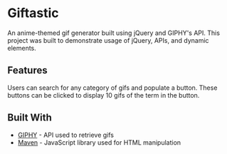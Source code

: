 # Giftastic

An anime-themed gif generator built using jQuery and GIPHY's API. This project was built to demonstrate usage of jQuery, APIs, and dynamic elements.

## Features

Users can search for any category of gifs and populate a button. These buttons can be clicked to display 10 gifs of the term in the button.

## Built With

* [GIPHY](https://developers.giphy.com/) - API used to retrieve gifs
* [Maven](https://jquery.com/) - JavaScript library used for HTML manipulation
